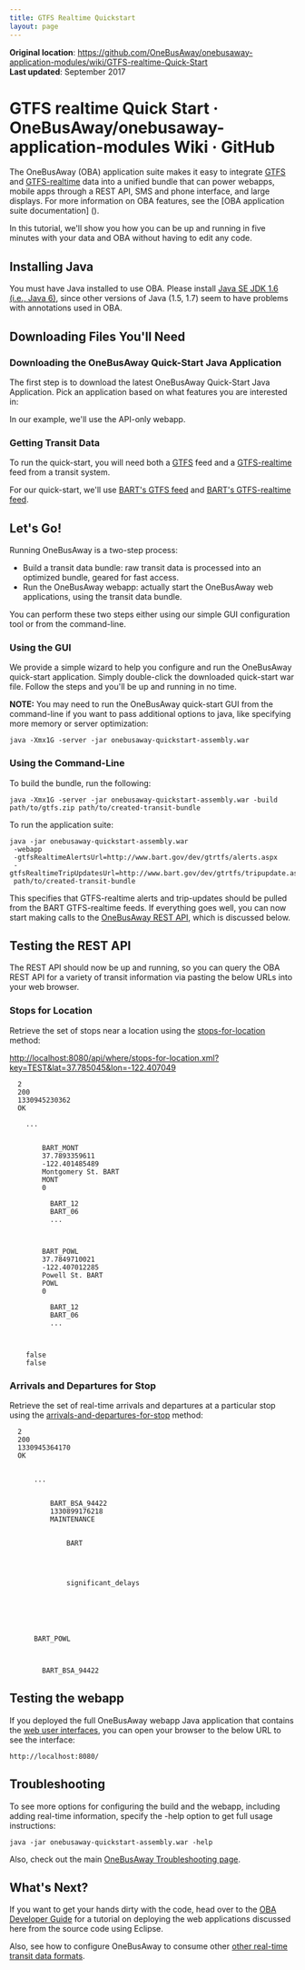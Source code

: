 ```yaml
---
title: GTFS Realtime Quickstart
layout: page
---
```


<div class='bg-blue-50 border-blue-500 dark:bg-slate-800 p-4 rounded-md'>
    <div><strong>Original location</strong>: <a href='https://github.com/OneBusAway/onebusaway-application-modules/wiki/GTFS-realtime-Quick-Start'>https://github.com/OneBusAway/onebusaway-application-modules/wiki/GTFS-realtime-Quick-Start</a></div>
    <div><strong>Last updated</strong>: September 2017</div>
</div>


# GTFS realtime Quick Start · OneBusAway/onebusaway-application-modules Wiki · GitHub

The OneBusAway (OBA) application suite makes it easy to integrate [GTFS][1] and [GTFS-realtime][2] data into a unified bundle that can power webapps, mobile apps through a REST API, SMS and phone interface, and large displays. For more information on OBA features, see the [OBA application suite documentation] ().

In this tutorial, we'll show you how you can be up and running in five minutes with your data and OBA without having to edit any code.

##  Installing Java

You must have Java installed to use OBA. Please install [Java SE JDK 1.6 (i.e., Java 6)][3], since other versions of Java (1.5, 1.7) seem to have problems with annotations used in OBA.

##  Downloading Files You'll Need

###  Downloading the OneBusAway Quick-Start Java Application

The first step is to download the latest OneBusAway Quick-Start Java Application. Pick an application based on what features you are interested in:

In our example, we'll use the API-only webapp.

###  Getting Transit Data

To run the quick-start, you will need both a [GTFS][1] feed and a [GTFS-realtime][2] feed from a transit system.

For our quick-start, we'll use [BART's GTFS feed][4] and [BART's GTFS-realtime feed][5].

##  Let's Go!

Running OneBusAway is a two-step process:

* Build a transit data bundle: raw transit data is processed into an optimized bundle, geared for fast access.
* Run the OneBusAway webapp: actually start the OneBusAway web applications, using the transit data bundle.

You can perform these two steps either using our simple GUI configuration tool or from the command-line.

###  Using the GUI

We provide a simple wizard to help you configure and run the OneBusAway quick-start application. Simply double-click the downloaded quick-start war file. Follow the steps and you'll be up and running in no time.

**NOTE:** You may need to run the OneBusAway quick-start GUI from the command-line if you want to pass additional options to java, like specifying more memory or server optimization:


    java -Xmx1G -server -jar onebusaway-quickstart-assembly.war


###  Using the Command-Line

To build the bundle, run the following:


    java -Xmx1G -server -jar onebusaway-quickstart-assembly.war -build path/to/gtfs.zip path/to/created-transit-bundle


To run the application suite:


    java -jar onebusaway-quickstart-assembly.war
     -webapp
     -gtfsRealtimeAlertsUrl=http://www.bart.gov/dev/gtrtfs/alerts.aspx
     -gtfsRealtimeTripUpdatesUrl=http://www.bart.gov/dev/gtrtfs/tripupdate.aspx
     path/to/created-transit-bundle


This specifies that GTFS-realtime alerts and trip-updates should be pulled from the BART GTFS-realtime feeds. If everything goes well, you can now start making calls to the [OneBusAway REST API][7], which is discussed below.

##  Testing the REST API

The REST API should now be up and running, so you can query the OBA REST API for a variety of transit information via pasting the below URLs into your web browser.

###  Stops for Location

Retrieve the set of stops near a location using the [stops-for-location][8] method:

[http://localhost:8080/api/where/stops-for-location.xml?key=TEST&lat=37.785045&lon=-122.407049][9]




      2
      200
      1330945230362
      OK

        ...


            BART_MONT
            37.7893359611
            -122.401485489
            Montgomery St. BART
            MONT
            0

              BART_12
              BART_06
              ...



            BART_POWL
            37.7849710021
            -122.407012285
            Powell St. BART
            POWL
            0

              BART_12
              BART_06
              ...



        false
        false




###  Arrivals and Departures for Stop

Retrieve the set of real-time arrivals and departures at a particular stop using the [arrivals-and-departures-for-stop][10] method:






      2
      200
      1330945364170
      OK


          ...


              BART_BSA_94422
              1330899176218
              MAINTENANCE


                  BART




                  significant_delays






          BART_POWL



            BART_BSA_94422






##  Testing the webapp

If you deployed the full OneBusAway webapp Java application that contains the [web user interfaces][11], you can open your browser to the below URL to see the interface:


    http://localhost:8080/


##  Troubleshooting

To see more options for configuring the build and the webapp, including adding real-time information, specify the -help option to get full usage instructions:


    java -jar onebusaway-quickstart-assembly.war -help


Also, check out the main [OneBusAway Troubleshooting page][12].

##  What's Next?

If you want to get your hands dirty with the code, head over to the [OBA Developer Guide][13] for a tutorial on deploying the web applications discussed here from the source code using Eclipse.

Also, see how to configure OneBusAway to consume other [other real-time transit data formats][14].

[1]: https://developers.google.com/transit/gtfs/
[2]: https://developers.google.com/transit/gtfs-realtime/
[3]: http://www.oracle.com/technetwork/java/javase/downloads/index.html
[4]: http://www.bart.gov/schedules/developers/gtfs.aspx
[5]: http://www.bart.gov/schedules/developers/gtfs-realtime.aspx
[6]: https://camo.githubusercontent.com/75dc67e42c838144f7d5f6f2901461c0272888ab/687474703a2f2f646576656c6f7065722e6f6e65627573617761792e6f72672f6d6f64756c65732f6f6e65627573617761792d6170706c69636174696f6e2d6d6f64756c65732f63757272656e742f6775696465732f517569636b53746172744775692e706e67
[7]: http://developer.onebusaway.org/api/where
[8]: http://developer.onebusaway.org/api/where/methods/stops-for-location
[9]: http://localhost:8080/api/where/stops-for-location.xml?key=TEST&lat=37.785045&lon=-122.407049
[10]: http://developer.onebusaway.org/api/where/methods/arrivals-and-departures-for-stop
[11]: https://github.com/OneBusAway/onebusaway-application-modules/wiki/OneBusAway-Web
[12]: https://github.com/OneBusAway/onebusaway/wiki/Troubleshooting
[13]: https://github.com/OneBusAway/onebusaway-application-modules/wiki/Developer-Guide
[14]: https://github.com/OneBusAway/onebusaway-application-modules/wiki/Real-Time-Data-Configuration-Guide
